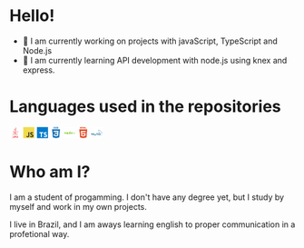 ### <h1>Hello!</h1>

- 🔭 I am currently working on projects with javaScript, TypeScript and Node.js
- 🌱 I am currently learning API development with node.js using knex and express.

<h1>Languages used in the repositories</h1>
<div style="display inline-block">
  <img src="https://github.com/devicons/devicon/blob/master/icons/java/java-plain-wordmark.svg" width="20vh" height="20vh"/>
  <img src="https://github.com/devicons/devicon/blob/master/icons/javascript/javascript-original.svg" width="20vh" height="20vh"/>
  <img src="https://github.com/devicons/devicon/blob/master/icons/typescript/typescript-plain.svg" width="20vh" height="20vh"/>
  <img src="https://github.com/devicons/devicon/blob/master/icons/css3/css3-plain-wordmark.svg" width="20vh" height="20vh"/>
  <img src="https://github.com/devicons/devicon/blob/master/icons/nodejs/nodejs-plain-wordmark.svg" width="20vh" height="20vh"/>
  <img src="https://github.com/devicons/devicon/blob/master/icons/html5/html5-plain-wordmark.svg" width="20vh" height="20vh"/>
  <img src="https://github.com/devicons/devicon/blob/master/icons/mysql/mysql-plain-wordmark.svg" width="20vh" height="20vh"/>
</div>

<h1>Who am I?</h1>
<p>I am a student of progamming. I don't have any degree yet, but I study by myself and work in my own projects.</p>
<p>I live in Brazil, and I am aways learning english to proper communication in a profetional way.</p>

